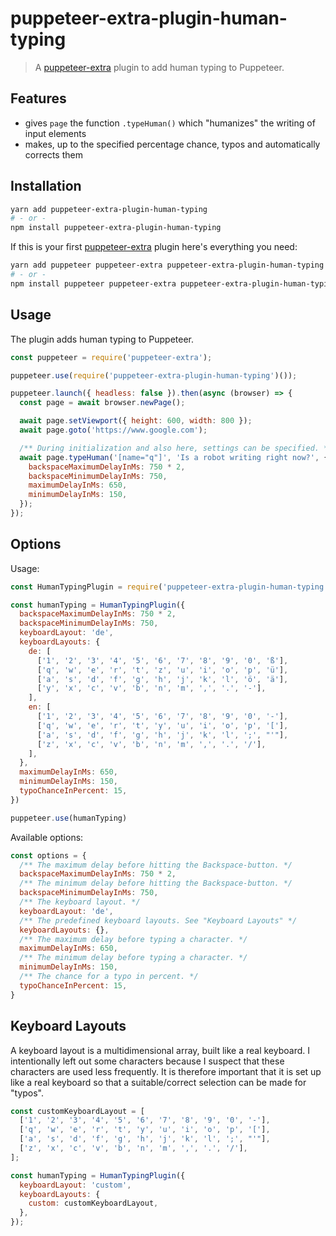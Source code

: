 # puppeteer-extra-plugin-human-typing

> A [puppeteer-extra](https://github.com/berstend/puppeteer-extra) plugin to add human typing to Puppeteer.

## Features

- gives `page` the function `.typeHuman()` which "humanizes" the writing of input elements
- makes, up to the specified percentage chance, typos and automatically corrects them

## Installation

```bash
yarn add puppeteer-extra-plugin-human-typing
# - or -
npm install puppeteer-extra-plugin-human-typing
```

If this is your first [puppeteer-extra](https://github.com/berstend/puppeteer-extra) plugin here's everything you need:

```bash
yarn add puppeteer puppeteer-extra puppeteer-extra-plugin-human-typing
# - or -
npm install puppeteer puppeteer-extra puppeteer-extra-plugin-human-typing
```

## Usage

The plugin adds human typing to Puppeteer.

```javascript
const puppeteer = require('puppeteer-extra');

puppeteer.use(require('puppeteer-extra-plugin-human-typing')());

puppeteer.launch({ headless: false }).then(async (browser) => {
  const page = await browser.newPage();

  await page.setViewport({ height: 600, width: 800 });
  await page.goto('https://www.google.com');

  /** During initialization and also here, settings can be specified. */
  await page.typeHuman('[name="q"]', 'Is a robot writing right now?', {
    backspaceMaximumDelayInMs: 750 * 2,
    backspaceMinimumDelayInMs: 750,
    maximumDelayInMs: 650,
    minimumDelayInMs: 150,
  });
});
```

## Options

Usage:

```js
const HumanTypingPlugin = require('puppeteer-extra-plugin-human-typing')

const humanTyping = HumanTypingPlugin({
  backspaceMaximumDelayInMs: 750 * 2,
  backspaceMinimumDelayInMs: 750,
  keyboardLayout: 'de',
  keyboardLayouts: {
    de: [
      ['1', '2', '3', '4', '5', '6', '7', '8', '9', '0', 'ß'],
      ['q', 'w', 'e', 'r', 't', 'z', 'u', 'i', 'o', 'p', 'ü'],
      ['a', 's', 'd', 'f', 'g', 'h', 'j', 'k', 'l', 'ö', 'ä'],
      ['y', 'x', 'c', 'v', 'b', 'n', 'm', ',', '.', '-'],
    ],
    en: [
      ['1', '2', '3', '4', '5', '6', '7', '8', '9', '0', '-'],
      ['q', 'w', 'e', 'r', 't', 'y', 'u', 'i', 'o', 'p', '['],
      ['a', 's', 'd', 'f', 'g', 'h', 'j', 'k', 'l', ';', "'"],
      ['z', 'x', 'c', 'v', 'b', 'n', 'm', ',', '.', '/'],
    ],
  },
  maximumDelayInMs: 650,
  minimumDelayInMs: 150,
  typoChanceInPercent: 15,
})

puppeteer.use(humanTyping)
```

Available options:

```js
const options = {
  /** The maximum delay before hitting the Backspace-button. */
  backspaceMaximumDelayInMs: 750 * 2,
  /** The minimum delay before hitting the Backspace-button. */
  backspaceMinimumDelayInMs: 750,
  /** The keyboard layout. */
  keyboardLayout: 'de',
  /** The predefined keyboard layouts. See "Keyboard Layouts" */
  keyboardLayouts: {},
  /** The maximum delay before typing a character. */
  maximumDelayInMs: 650,
  /** The minimum delay before typing a character. */
  minimumDelayInMs: 150,
  /** The chance for a typo in percent. */
  typoChanceInPercent: 15,
}
```

## Keyboard Layouts

A keyboard layout is a multidimensional array, built like a real keyboard. I intentionally left out some characters because I suspect that these characters are used less frequently. It is therefore important that it is set up like a real keyboard so that a suitable/correct selection can be made for "typos".

```js
const customKeyboardLayout = [
  ['1', '2', '3', '4', '5', '6', '7', '8', '9', '0', '-'],
  ['q', 'w', 'e', 'r', 't', 'y', 'u', 'i', 'o', 'p', '['],
  ['a', 's', 'd', 'f', 'g', 'h', 'j', 'k', 'l', ';', "'"],
  ['z', 'x', 'c', 'v', 'b', 'n', 'm', ',', '.', '/'],
];

const humanTyping = HumanTypingPlugin({
  keyboardLayout: 'custom',
  keyboardLayouts: {
    custom: customKeyboardLayout,
  },
});
```